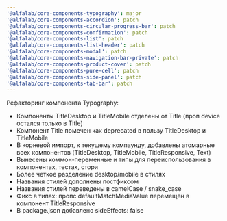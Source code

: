 ```yaml
---
'@alfalab/core-components-typography': major
'@alfalab/core-components-accordion': patch
'@alfalab/core-components-circular-progress-bar': patch
'@alfalab/core-components-confirmation': patch
'@alfalab/core-components-list': patch
'@alfalab/core-components-list-header': patch
'@alfalab/core-components-modal': patch
'@alfalab/core-components-navigation-bar-private': patch
'@alfalab/core-components-product-cover': patch
'@alfalab/core-components-pure-cell': patch
'@alfalab/core-components-side-panel': patch
'@alfalab/core-components-tab-bar': patch
---
```


Рефакторинг компонента Typography:
- Компоненты TitleDesktop и TitleMobile отделены от Title (проп device остался только в Title)
- Компонент Title помечен как deprecated в пользу TitleDesktop и TitleMobile
- В корневой импорт, к текущему компаунду, добавлены атомарные всех компонентов (TitleDesktop, TitleMobile, TitleResponsive, Text)
- Вынесены коммон-переменные и типы для переиспользования в компонентах, тестах, стори
- Более четкое разделение desktop/mobile в стилях
- Названия стилей дополнены постфиксом
- Названия стилей переведены в camelCase / snake_case
- Фикс в типах: пропс defaultMatchMediaValue перемещён в компонент TitleResponsive
- В package.json добавлено sideEffects: false
